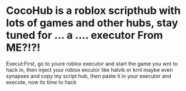 # CocoHub is a roblox scripthub with lots of games and other hubs, stay tuned for ... a .... executor From ME?!?!



Execut:First, go to youre roblox executor and start the game you wnt to hack in, then inject your roblox excutor like halvik or krnl maybe even synapsex and copy my script hub, then paste it in your executor and execute, now its time to hack
